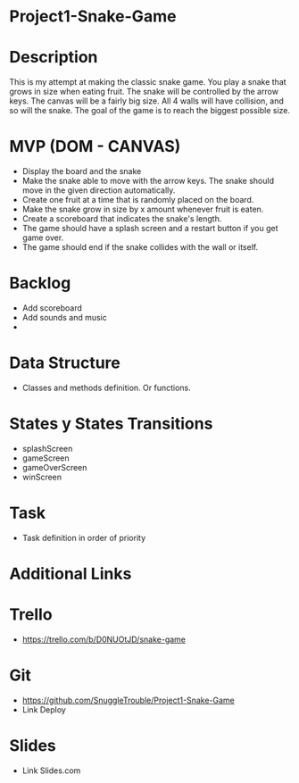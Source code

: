 # Project1-Snake-Game
# Description
This is my attempt at making the classic snake game. 
You play a snake that grows in size when eating fruit.
The snake will be controlled by the arrow keys.
The canvas will be a fairly big size. All 4 walls will have collision, and so will the snake.
The goal of the game is to reach the biggest possible size.

# MVP (DOM - CANVAS)
* Display the board and the snake
* Make the snake able to move with the arrow keys. The snake should move in the given direction automatically. 
* Create one fruit at a time that is randomly placed on the board.
* Make the snake grow in size by x amount whenever fruit is eaten.
* Create a scoreboard that indicates the snake's length. 
* The game should have a splash screen and a restart button if you get game over.
* The game should end if the snake collides with the wall or itself.

# Backlog
* Add scoreboard
* Add sounds and music
* 

# Data Structure
* Classes and methods definition. Or functions.

# States y States Transitions
* splashScreen
* gameScreen
* gameOverScreen
* winScreen

# Task
* Task definition in order of priority

# Additional Links
# Trello
* https://trello.com/b/D0NUOtJD/snake-game

# Git
* https://github.com/SnuggleTrouble/Project1-Snake-Game
* Link Deploy

# Slides
* Link Slides.com